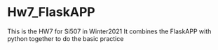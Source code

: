 # Hw7_FlaskAPP
This is the HW7 for Si507 in Winter2021
It combines the FlaskAPP with python together to do the basic practice
